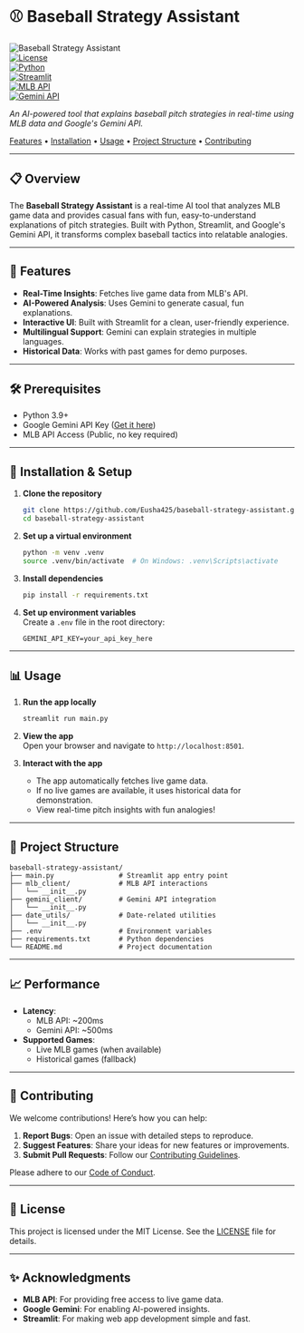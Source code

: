 

<div align="margin-auto">

# ⚾ Baseball Strategy Assistant

![Baseball Strategy Assistant](https://img.shields.io/badge/Status-In%20Development-yellow)  
[![License](https://img.shields.io/badge/License-MIT-blue.svg)](LICENSE)  
[![Python](https://img.shields.io/badge/Python-3.9%2B-blue)](https://www.python.org/)  
[![Streamlit](https://img.shields.io/badge/Streamlit-1.28.0-blue)](https://streamlit.io/)  
[![MLB API](https://img.shields.io/badge/MLB%20API-1.1-blue)](https://statsapi.mlb.com/)  
[![Gemini API](https://img.shields.io/badge/Gemini%20API-1.0-blue)](https://ai.google.dev/)  

*An AI-powered tool that explains baseball pitch strategies in real-time using MLB data and Google's Gemini API.*

[Features](#-features) •
[Installation](#-installation) •
[Usage](#-usage) •
[Project Structure](#-project-structure) •
[Contributing](#-contributing)

</div>

---

## 📋 Overview

The **Baseball Strategy Assistant** is a real-time AI tool that analyzes MLB game data and provides casual fans with fun, easy-to-understand explanations of pitch strategies. Built with Python, Streamlit, and Google's Gemini API, it transforms complex baseball tactics into relatable analogies.

---

## 🚀 Features

- **Real-Time Insights**: Fetches live game data from MLB's API.  
- **AI-Powered Analysis**: Uses Gemini to generate casual, fun explanations.  
- **Interactive UI**: Built with Streamlit for a clean, user-friendly experience.  
- **Multilingual Support**: Gemini can explain strategies in multiple languages.  
- **Historical Data**: Works with past games for demo purposes.  

---

## 🛠️ Prerequisites

- Python 3.9+  
- Google Gemini API Key ([Get it here](https://ai.google.dev/))  
- MLB API Access (Public, no key required)  

---

## 🚀 Installation & Setup

1. **Clone the repository**  
   ```bash
   git clone https://github.com/Eusha425/baseball-strategy-assistant.git
   cd baseball-strategy-assistant
   ```

2. **Set up a virtual environment**  
   ```bash
   python -m venv .venv
   source .venv/bin/activate  # On Windows: .venv\Scripts\activate
   ```

3. **Install dependencies**  
   ```bash
   pip install -r requirements.txt
   ```

4. **Set up environment variables**  
   Create a `.env` file in the root directory:  
   ```env
   GEMINI_API_KEY=your_api_key_here
   ```

---

## 📊 Usage

1. **Run the app locally**  
   ```bash
   streamlit run main.py
   ```

2. **View the app**  
   Open your browser and navigate to `http://localhost:8501`.  

3. **Interact with the app**  
   - The app automatically fetches live game data.  
   - If no live games are available, it uses historical data for demonstration.  
   - View real-time pitch insights with fun analogies!  

---

## 📁 Project Structure

```
baseball-strategy-assistant/
├── main.py                # Streamlit app entry point
├── mlb_client/            # MLB API interactions
│   └── __init__.py
├── gemini_client/         # Gemini API integration
│   └── __init__.py
├── date_utils/            # Date-related utilities
│   └── __init__.py
├── .env                   # Environment variables
├── requirements.txt       # Python dependencies
└── README.md              # Project documentation
```

---

## 📈 Performance

- **Latency**:  
  - MLB API: ~200ms  
  - Gemini API: ~500ms  
- **Supported Games**:  
  - Live MLB games (when available)  
  - Historical games (fallback)  

---

## 🤝 Contributing

We welcome contributions! Here’s how you can help:  
1. **Report Bugs**: Open an issue with detailed steps to reproduce.  
2. **Suggest Features**: Share your ideas for new features or improvements.  
3. **Submit Pull Requests**: Follow our [Contributing Guidelines](CONTRIBUTING.md).  

Please adhere to our [Code of Conduct](CONTRIBUTING.md#code-of-conduct).

---

## 📜 License

This project is licensed under the MIT License. See the [LICENSE](LICENSE) file for details.

---

## ✨ Acknowledgments

- **MLB API**: For providing free access to live game data.  
- **Google Gemini**: For enabling AI-powered insights.  
- **Streamlit**: For making web app development simple and fast.  

